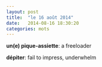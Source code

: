 ```yaml
---
layout: post
title:  "le 16 août 2014"
date:   2014-08-16 18:30:20
categories: mots
---
```


**un(e) pique-assiette**: a freeloader

**dépiter**: fail to impress, underwhelm
